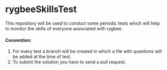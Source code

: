 rygbeeSkillsTest
================

This repository will be used to conduct some periodic tests which will help to monitor the skills of everyone associated with rygbee.

#### Convention:
1. For every test a branch will be created in which a file with questions will be added at the time of test.
2. To submit the solution you have to send a pull request.
